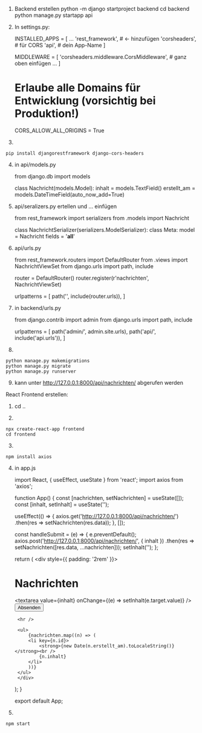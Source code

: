 1. Backend erstellen
    python -m django startproject backend
    cd backend
    python manage.py startapp api

2. In settings.py:

    INSTALLED_APPS = [
        ...
        'rest_framework',     # <- hinzufügen
        'corsheaders',        # für CORS
        'api',                # dein App-Name
    ]

    MIDDLEWARE = [
        'corsheaders.middleware.CorsMiddleware',  # ganz oben einfügen
        ...
    ]

    # Erlaube alle Domains für Entwicklung (vorsichtig bei Produktion!)
    CORS_ALLOW_ALL_ORIGINS = True

3. 

    pip install djangorestframework django-cors-headers

4. in api/models.py

    from django.db import models

    class Nachricht(models.Model):
        inhalt = models.TextField()
        erstellt_am = models.DateTimeField(auto_now_add=True)

5. api/seralizers.py ertellen und ... einfügen

    from rest_framework import serializers
    from .models import Nachricht

    class NachrichtSerializer(serializers.ModelSerializer):
        class Meta:
            model = Nachricht
            fields = '__all__'

6. api/urls.py

    from rest_framework.routers import DefaultRouter
    from .views import NachrichtViewSet
    from django.urls import path, include

    router = DefaultRouter()
    router.register(r'nachrichten', NachrichtViewSet)

    urlpatterns = [
        path('', include(router.urls)),
    ]

7. in backend/urls.py

    from django.contrib import admin
    from django.urls import path, include

    urlpatterns = [
        path('admin/', admin.site.urls),
        path('api/', include('api.urls')),
    ]

8. 

    python manage.py makemigrations
    python manage.py migrate
    python manage.py runserver

9. kann unter http://127.0.0.1:8000/api/nachrichten/ abgerufen werden








React Frontend erstellen:

1. cd ..

2. 

    npx create-react-app frontend
    cd frontend

3. 

    npm install axios

4. in app.js

    import React, { useEffect, useState } from 'react';
    import axios from 'axios';

    function App() {
    const [nachrichten, setNachrichten] = useState([]);
    const [inhalt, setInhalt] = useState('');

    useEffect(() => {
        axios.get('http://127.0.0.1:8000/api/nachrichten/')
        .then(res => setNachrichten(res.data));
    }, []);

    const handleSubmit = (e) => {
        e.preventDefault();
        axios.post('http://127.0.0.1:8000/api/nachrichten/', { inhalt })
        .then(res => setNachrichten([res.data, ...nachrichten]));
        setInhalt('');
    };

    return (
        <div style={{ padding: '2rem' }}>
        <h1>Nachrichten</h1>
        <form onSubmit={handleSubmit}>
            <textarea
            value={inhalt}
            onChange={(e) => setInhalt(e.target.value)}
            />
            <br />
            <button type="submit">Absenden</button>
        </form>

        <hr />

        <ul>
            {nachrichten.map((n) => (
            <li key={n.id}>
                <strong>{new Date(n.erstellt_am).toLocaleString()}</strong><br />
                {n.inhalt}
            </li>
            ))}
        </ul>
        </div>
    );
    }

    export default App;

5.

    npm start